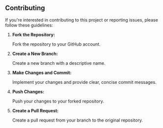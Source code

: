 ## Contributing

If you're interested in contributing to this project or reporting issues, please follow these guidelines:

1. **Fork the Repository:**

   Fork the repository to your GitHub account.

2. **Create a New Branch:**

   Create a new branch with a descriptive name.

3. **Make Changes and Commit:**

   Implement your changes and provide clear, concise commit messages.

4. **Push Changes:**

   Push your changes to your forked repository.

5. **Create a Pull Request:**

   Create a pull request from your branch to the original repository.